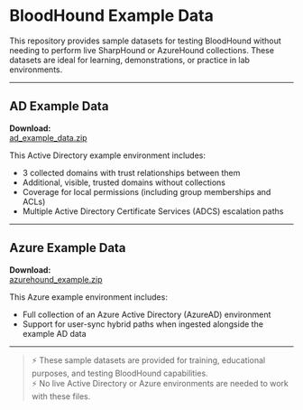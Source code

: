 # BloodHound Example Data

This repository provides sample datasets for testing BloodHound without needing to perform live SharpHound or AzureHound collections. These datasets are ideal for learning, demonstrations, or practice in lab environments.

---

## AD Example Data

**Download:**  
[ad_example_data.zip](https://github.com/Artifice-Sec/Bloodhound-Sample-Data/raw/refs/heads/main/ad_example_data.zip)

This Active Directory example environment includes:
- 3 collected domains with trust relationships between them
- Additional, visible, trusted domains without collections
- Coverage for local permissions (including group memberships and ACLs)
- Multiple Active Directory Certificate Services (ADCS) escalation paths

---

## Azure Example Data

**Download:**  
[azurehound_example.zip](https://github.com/Artifice-Sec/Bloodhound-Sample-Data/raw/refs/heads/main/azurehound_example.zip)

This Azure example environment includes:
- Full collection of an Azure Active Directory (AzureAD) environment
- Support for user-sync hybrid paths when ingested alongside the example AD data

---

> ⚡ These sample datasets are provided for training, educational purposes, and testing BloodHound capabilities.  
> ⚡ No live Active Directory or Azure environments are needed to work with these files.
